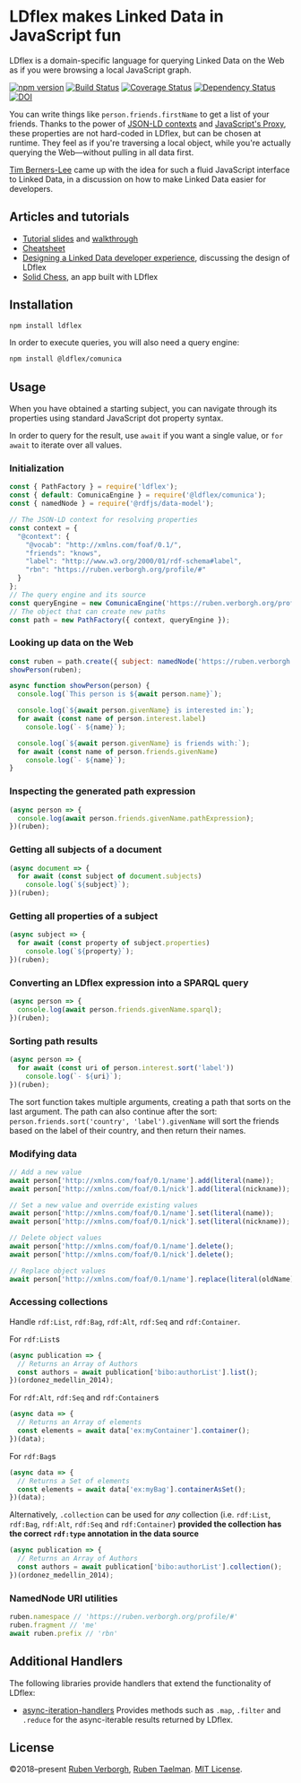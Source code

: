 # LDflex makes Linked Data in JavaScript fun
LDflex is a domain-specific language
for querying Linked Data on the Web
as if you were browsing a local JavaScript graph.

[![npm version](https://img.shields.io/npm/v/ldflex.svg)](https://www.npmjs.com/package/ldflex)
[![Build Status](https://travis-ci.com/LDflex/LDflex.svg?branch=master)](https://travis-ci.com/LDflex/LDflex)
[![Coverage Status](https://coveralls.io/repos/github/LDflex/LDflex/badge.svg?branch=master)](https://coveralls.io/github/LDflex/LDflex?branch=master)
[![Dependency Status](https://david-dm.org/LDflex/LDflex.svg)](https://david-dm.org/LDflex/LDflex)
[![DOI](https://zenodo.org/badge/148931900.svg)](https://zenodo.org/badge/latestdoi/148931900)

You can write things like `person.friends.firstName`
to get a list of your friends.
Thanks to the power of [JSON-LD contexts](https://www.w3.org/TR/json-ld/#the-context)
and [JavaScript's Proxy](https://developer.mozilla.org/en-US/docs/Web/JavaScript/Reference/Global_Objects/Proxy),
these properties are not hard-coded in LDflex,
but can be chosen at runtime.
They feel as if you're traversing a local object,
while you're actually querying the Web—without
pulling in all data first.

[Tim Berners-Lee](https://www.w3.org/People/Berners-Lee/)
came up with the idea for such a fluid JavaScript interface to Linked Data,
in a discussion on how to make Linked Data easier for developers.

## Articles and tutorials
- [Tutorial slides](https://comunica.github.io/Tutorial-ISWC2019-Slides-LDflex/)
  and [walkthrough](https://github.com/comunica/Tutorial-ISWC2019-LDflex-on-React/wiki/Tutorial-Walkthrough)
- [Cheatsheet](https://vincenttunru.gitlab.io/tripledoc/docs/cheatsheet)
- [Designing a Linked Data developer experience](https://ruben.verborgh.org/blog/2018/12/28/designing-a-linked-data-developer-experience/),
  discussing the design of LDflex
- [Solid Chess](https://pieterheyvaert.com/blog/2019/02/10/solid-world-summary),
  an app built with LDflex

## Installation
```bash
npm install ldflex
```

In order to execute queries,
you will also need a query engine:
```bash
npm install @ldflex/comunica
```

## Usage
When you have obtained a starting subject,
you can navigate through its properties
using standard JavaScript dot property syntax.

In order to query for the result,
use `await` if you want a single value,
or `for await` to iterate over all values.

### Initialization
```javascript
const { PathFactory } = require('ldflex');
const { default: ComunicaEngine } = require('@ldflex/comunica');
const { namedNode } = require('@rdfjs/data-model');

// The JSON-LD context for resolving properties
const context = {
  "@context": {
    "@vocab": "http://xmlns.com/foaf/0.1/",
    "friends": "knows",
    "label": "http://www.w3.org/2000/01/rdf-schema#label",
    "rbn": "https://ruben.verborgh.org/profile/#"
  }
};
// The query engine and its source
const queryEngine = new ComunicaEngine('https://ruben.verborgh.org/profile/');
// The object that can create new paths
const path = new PathFactory({ context, queryEngine });
```

### Looking up data on the Web
```javascript
const ruben = path.create({ subject: namedNode('https://ruben.verborgh.org/profile/#me') });
showPerson(ruben);

async function showPerson(person) {
  console.log(`This person is ${await person.name}`);

  console.log(`${await person.givenName} is interested in:`);
  for await (const name of person.interest.label)
    console.log(`- ${name}`);

  console.log(`${await person.givenName} is friends with:`);
  for await (const name of person.friends.givenName)
    console.log(`- ${name}`);
}
```

### Inspecting the generated path expression
```javascript
(async person => {
  console.log(await person.friends.givenName.pathExpression);
})(ruben);

```

### Getting all subjects of a document
```javascript
(async document => {
  for await (const subject of document.subjects)
    console.log(`${subject}`);
})(ruben);
```

### Getting all properties of a subject
```javascript
(async subject => {
  for await (const property of subject.properties)
    console.log(`${property}`);
})(ruben);

```

### Converting an LDflex expression into a SPARQL query
```javascript
(async person => {
  console.log(await person.friends.givenName.sparql);
})(ruben);

```

### Sorting path results
```javascript
(async person => {
  for await (const uri of person.interest.sort('label'))
    console.log(`- ${uri}`);
})(ruben);

```

The sort function takes multiple arguments,
creating a path that sorts on the last argument.
The path can also continue after the sort:
`person.friends.sort('country', 'label').givenName`
will sort the friends based on the label of their country,
and then return their names.

### Modifying data

```javascript
// Add a new value
await person['http://xmlns.com/foaf/0.1/name'].add(literal(name));
await person['http://xmlns.com/foaf/0.1/nick'].add(literal(nickname));

// Set a new value and override existing values
await person['http://xmlns.com/foaf/0.1/name'].set(literal(name));
await person['http://xmlns.com/foaf/0.1/nick'].set(literal(nickname));

// Delete object values
await person['http://xmlns.com/foaf/0.1/name'].delete();
await person['http://xmlns.com/foaf/0.1/nick'].delete();

// Replace object values
await person['http://xmlns.com/foaf/0.1/name'].replace(literal(oldName), literal(name));
```

### Accessing collections
Handle `rdf:List`, `rdf:Bag`, `rdf:Alt`, `rdf:Seq` and `rdf:Container`.

For `rdf:List`s
```javascript
(async publication => {
  // Returns an Array of Authors
  const authors = await publication['bibo:authorList'].list();
})(ordonez_medellin_2014);
```

For `rdf:Alt`, `rdf:Seq` and `rdf:Container`s
```javascript
(async data => {
  // Returns an Array of elements
  const elements = await data['ex:myContainer'].container();
})(data);
```

For `rdf:Bag`s
```javascript
(async data => {
  // Returns a Set of elements
  const elements = await data['ex:myBag'].containerAsSet();
})(data);
```

Alternatively, `.collection` can be used for *any* collection (i.e. `rdf:List`, `rdf:Bag`, `rdf:Alt`, `rdf:Seq` and `rdf:Container`) **provided the collection has the correct `rdf:type` annotation in the data source**

```javascript
(async publication => {
  // Returns an Array of Authors
  const authors = await publication['bibo:authorList'].collection();
})(ordonez_medellin_2014);
```

### NamedNode URI utilities
```js
ruben.namespace // 'https://ruben.verborgh.org/profile/#'
ruben.fragment // 'me'
await ruben.prefix // 'rbn'
```

## Additional Handlers

The following libraries provide handlers that extend the functionality of LDflex:
 - [async-iteration-handlers](https://github.com/LDflex/async-iteration-handlers) Provides methods such as `.map`, `.filter` and `.reduce` for the async-iterable results returned by LDflex.

## License
©2018–present
[Ruben Verborgh](https://ruben.verborgh.org/),
[Ruben Taelman](https://www.rubensworks.net/).
[MIT License](https://github.com/LDflex/LDflex/blob/master/LICENSE.md).
